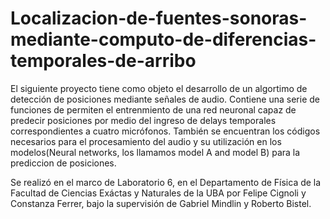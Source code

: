 # Localizacion-de-fuentes-sonoras-mediante-computo-de-diferencias-temporales-de-arribo

El siguiente proyecto tiene como objeto el desarrollo de un algortimo de detección de posiciones mediante señales de audio. Contiene una serie de funciones de permiten el entrenmiento de una red neuronal capaz de predecir posiciones por medio del ingreso de delays temporales correspondientes a cuatro micrófonos. 
También se encuentran los códigos necesarios para el procesamiento del audio y su utilización en los modelos(Neural networks, los llamamos model A and model B) para la prediccion de posiciones.

Se realizó en el marco de Laboratorio 6, en el Departamento de Física de la Facultad de Ciencias Exáctas y Naturales de la UBA por Felipe Cignoli y Constanza Ferrer, bajo la supervisión de Gabriel Mindlin y Roberto Bistel.


